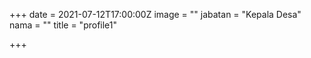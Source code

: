 +++
date = 2021-07-12T17:00:00Z
image = ""
jabatan = "Kepala Desa"
nama = ""
title = "profile1"

+++
